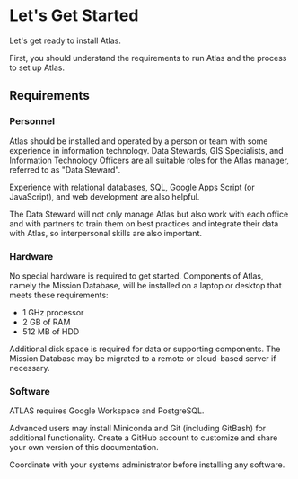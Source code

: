# Let's Get Started

Let's get ready to install Atlas. 

First, you should understand the requirements to run Atlas and the process to set up Atlas.

## Requirements

### Personnel

Atlas should be installed and operated by a person or team with some experience in information technology. Data Stewards, GIS Specialists, and Information Technology Officers are all suitable roles for the Atlas manager, referred to as "Data Steward". 

Experience with relational databases, SQL, Google Apps Script (or JavaScript), and web development are also helpful. 

The Data Steward will not only manage Atlas but also work with each office and with partners to train them on best practices and integrate their data with Atlas, so interpersonal skills are also important. 

### Hardware

No special hardware is required to get started. Components of Atlas, namely the Mission Database, will be installed on a laptop or desktop that meets these requirements:

- 1 GHz processor
- 2 GB of RAM
- 512 MB of HDD

Additional disk space is required for data or supporting components. The Mission Database may be migrated to a remote or cloud-based server if necessary.

### Software

ATLAS requires Google Workspace and PostgreSQL. 

Advanced users may install Miniconda and Git (including GitBash) for additional functionality. Create a GitHub account to customize and share your own version of this documentation. 

Coordinate with your systems administrator before installing any software.